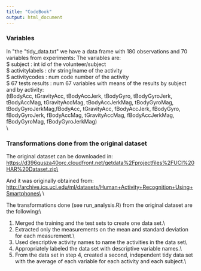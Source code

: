 ```yaml
---
title: "CodeBook"
output: html_document
---
```


### Variables

In "the "tidy_data.txt" we have a data frame with 180 observations and 70 variables from experiments:
The variables are:\
 $ subject                  : int  id of the volunteer/subject \
 $ activitylabels           : chr  string/name of the activity\
 $ activitycodes            : num  code number of the activity\
 $ 67 tests results         : num  67 variables with means of the results by subject and by activity:\
 (tBodyAcc, tGravityAcc, tBodyAccJerk, tBodyGyro, tBodyGyroJerk, tBodyAccMag, tGravityAccMag, tBodyAccJerkMag, tBodyGyroMag, tBodyGyroJerkMag,fBodyAcc, tGravityAcc, fBodyAccJerk, fBodyGyro, fBodyGyroJerk, fBodyAccMag, tGravityAccMag, fBodyAccJerkMag, fBodyGyroMag, fBodyGyroJerkMag)\
\           

### Transformations done from the original dataset
The original dataset can be downloaded in:\
https://d396qusza40orc.cloudfront.net/getdata%2Fprojectfiles%2FUCI%20HAR%20Dataset.zip\

And it was originally obtained from:\
http://archive.ics.uci.edu/ml/datasets/Human+Activity+Recognition+Using+Smartphones\
\

The transformations done (see run_analysis.R) from the original dataset are the following:\
1. Merged the training and the test sets to create one data set.\
2. Extracted only the measurements on the mean and standard deviation for each measurement.\
3. Used descriptive activity names to name the activities in the data set\
4. Appropriately labeled the data set with descriptive variable names.\
5. From the data set in step 4, created a second, independent tidy data set with the average of each variable for each activity and each subject.\

